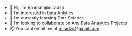 - 👋 Hi, I’m Rahmat @miradzji
- 👀 I’m interested in Data Anlytics
- 🌱 I’m currently learning Data Science 
- 💞️ I’m looking to collaborate on Any Data Analytics Projects
- 📫 You cant email me at miradzji@gmail.com

<!---
miradzji/miradzji is a ✨ special ✨ repository because its `README.md` (this file) appears on your GitHub profile.
You can click the Preview link to take a look at your changes.
--->

